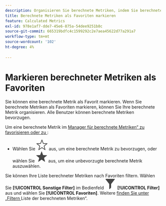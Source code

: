 ```yaml
---
description: Organisieren Sie berechnete Metriken, indem Sie berechnete Metriken als Favoriten markieren.
title: Berechnete Metriken als Favoriten markieren
feature: Calculated Metrics
exl-id: 978e1af7-dde7-45e6-875a-54dee9251b8c
source-git-commit: 665319bdfc4c1599292c2e7aea45622d77a291a7
workflow-type: tm+mt
source-wordcount: '102'
ht-degree: 4%

---
```


# Markieren berechneter Metriken als Favoriten

Sie können eine berechnete Metrik als Favorit markieren. Wenn Sie berechnete Metriken als Favoriten markieren, können Sie Ihre berechnete Metrik organisieren. Alle Benutzer können berechnete Metriken bevorzugen.

Um eine berechnete Metrik im [Manager für berechnete Metriken“ zu favorisieren oder zu ](cm-manager.md):

* Wählen Sie ![StarOutline](/help/assets/icons/StarOutline.svg) aus, um eine berechnete Metrik zu bevorzugen, oder wählen Sie ![Star](/help/assets/icons/Star.svg) aus, um eine unbevorzugte berechnete Metrik auszuwählen.

Sie können Ihre Liste berechneter Metriken nach Favoriten filtern. Wählen Sie **[!UICONTROL Sonstige Filter]** im Bedienfeld ![Filter](/help/assets/icons/Filter.svg) **[!UICONTROL Filter]** aus und wählen Sie **[!UICONTROL Favoriten]**. Weitere [ finden Sie unter „Filtern ](cm-filter.md) Liste der berechneten Metriken“.
